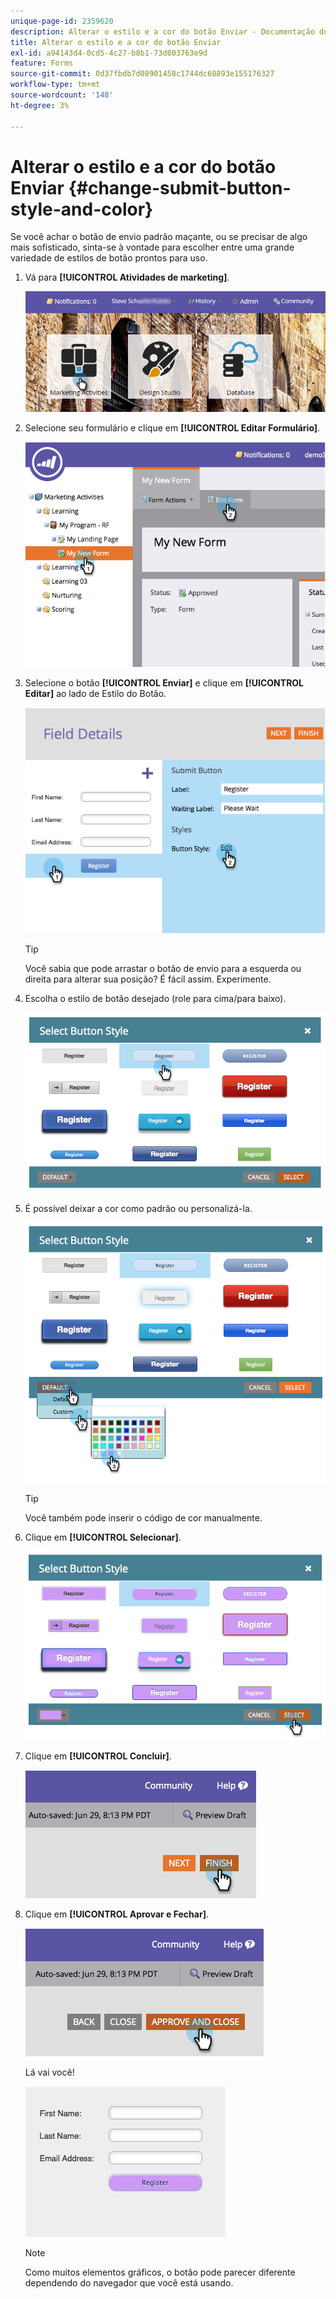 ```yaml
---
unique-page-id: 2359620
description: Alterar o estilo e a cor do botão Enviar - Documentação do Marketo - Documentação do produto
title: Alterar o estilo e a cor do botão Enviar
exl-id: a94143d4-0cd5-4c27-b8b1-73d803763e9d
feature: Forms
source-git-commit: 0d37fbdb7d08901458c1744dc68893e155176327
workflow-type: tm+mt
source-wordcount: '148'
ht-degree: 3%

---
```


# Alterar o estilo e a cor do botão Enviar {#change-submit-button-style-and-color}

Se você achar o botão de envio padrão maçante, ou se precisar de algo mais sofisticado, sinta-se à vontade para escolher entre uma grande variedade de estilos de botão prontos para uso.

1. Vá para **[!UICONTROL Atividades de marketing]**.

   ![](assets/login-marketing-activities-3.png)

1. Selecione seu formulário e clique em **[!UICONTROL Editar Formulário]**.

   ![](assets/image2014-9-15-16-3a54-3a36.png)

1. Selecione o botão **[!UICONTROL Enviar]** e clique em **[!UICONTROL Editar]** ao lado de Estilo do Botão.

   ![](assets/image2014-9-15-16-3a54-3a56.png)

   >[!TIP]
   >
   >Você sabia que pode arrastar o botão de envio para a esquerda ou direita para alterar sua posição? É fácil assim. Experimente.

1. Escolha o estilo de botão desejado (role para cima/para baixo).

   ![](assets/image2014-9-15-16-3a55-3a30.png)

1. É possível deixar a cor como padrão ou personalizá-la.

   ![](assets/image2014-9-15-16-3a56-3a0.png)

   >[!TIP]
   >
   >Você também pode inserir o código de cor manualmente.

1. Clique em **[!UICONTROL Selecionar]**.

   ![](assets/image2014-9-15-16-3a56-3a37.png)

1. Clique em **[!UICONTROL Concluir]**.

   ![](assets/image2014-9-15-16-3a56-3a52.png)

1. Clique em **[!UICONTROL Aprovar e Fechar]**.

   ![](assets/image2014-9-15-16-3a57-3a10.png)

   Lá vai você!

   ![](assets/image2014-9-15-16-3a57-3a17.png)

   >[!NOTE]
   >
   >Como muitos elementos gráficos, o botão pode parecer diferente dependendo do navegador que você está usando.
